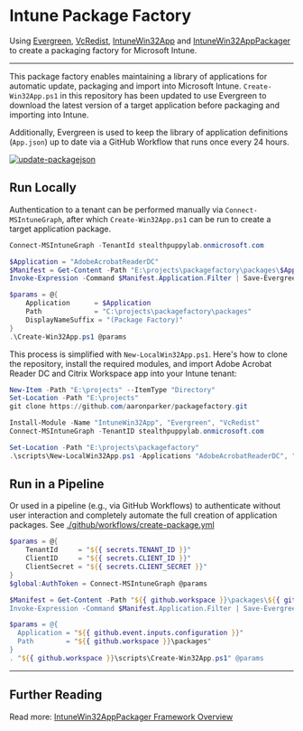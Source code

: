 # Intune Package Factory

Using [Evergreen](https://stealthpuppy.com/evergreen), [VcRedist](https://vcredist.com/), [IntuneWin32App](https://github.com/MSEndpointMgr/IntuneWin32App) and [IntuneWin32AppPackager](https://github.com/MSEndpointMgr/IntuneWin32AppPackager) to create a packaging factory for Microsoft Intune.

----

This package factory enables maintaining a library of applications for automatic update, packaging and import into Microsoft Intune. `Create-Win32App.ps1` in this repository has been updated to use Evergreen to download the latest version of a target application before packaging and importing into Intune.

Additionally, Evergreen is used to keep the library of application definitions (`App.json`) up to date via a GitHub Workflow that runs once every 24 hours.

[![update-packagejson](https://github.com/aaronparker/packagefactory/actions/workflows/update-packagejson.yml/badge.svg)](https://github.com/aaronparker/packagefactory/actions/workflows/update-packagejson.yml)

## Run Locally

Authentication to a tenant can be performed manually via `Connect-MSIntuneGraph`, after which `Create-Win32App.ps1` can be run to create a target application package.

```powershell
Connect-MSIntuneGraph -TenantId stealthpuppylab.onmicrosoft.com

$Application = "AdobeAcrobatReaderDC"
$Manifest = Get-Content -Path "E:\projects\packagefactory\packages\$Application\App.json" | ConvertFrom-Json
Invoke-Expression -Command $Manifest.Application.Filter | Save-EvergreenApp -CustomPath "E:\projects\packagefactory\packages\$Application\Source"

$params = @{
    Application      = $Application
    Path             = "C:\projects\packagefactory\packages"
    DisplayNameSuffix = "(Package Factory)"
}
.\Create-Win32App.ps1 @params
```

This process is simplified with `New-LocalWin32App.ps1`. Here's how to clone the repository, install the required modules, and import Adobe Acrobat Reader DC and Citrix Workspace app into your Intune tenant:

```powershell
New-Item -Path "E:\projects" --ItemType "Directory"
Set-Location -Path "E:\projects"
git clone https://github.com/aaronparker/packagefactory.git

Install-Module -Name "IntuneWin32App", "Evergreen", "VcRedist"
Connect-MSIntuneGraph -TenantID stealthpuppylab.onmicrosoft.com

Set-Location -Path "E:\projects\packagefactory"
.\scripts\New-LocalWin32App.ps1 -Applications "AdobeAcrobatReaderDC", "CitrixWorkspaceApp"
```

## Run in a Pipeline

Or used in a pipeline (e.g., via GitHub Workflows) to authenticate without user interaction and completely automate the full creation of application packages. See [./github/workflows/create-package.yml](./.github/workflows/create-package.yml)

```powershell
$params = @{
    TenantId     = "${{ secrets.TENANT_ID }}"
    ClientID     = "${{ secrets.CLIENT_ID }}"
    ClientSecret = "${{ secrets.CLIENT_SECRET }}"
}
$global:AuthToken = Connect-MSIntuneGraph @params

$Manifest = Get-Content -Path "${{ github.workspace }}\packages\${{ github.event.inputs.configuration }}\App.json | ConvertFrom-Json
Invoke-Expression -Command $Manifest.Application.Filter | Save-EvergreenApp -CustomPath "${{ github.workspace }}\packages\${{ github.event.inputs.configuration }}\Source"

$params = @{
  Application = "${{ github.event.inputs.configuration }}"
  Path        = "${{ github.workspace }}\packages"
}
. "${{ github.workspace }}\scripts\Create-Win32App.ps1" @params
```

----

## Further Reading

Read more: [IntuneWin32AppPackager Framework Overview](INTUNEWIN32.md)
